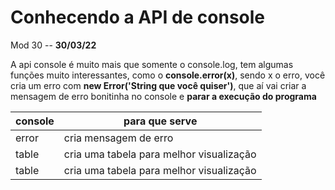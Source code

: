 # Conhecendo a API de console

Mod 30 -- **30/03/22**

A api console é muito mais que somente o console.log, tem algumas funções muito interessantes, como o **console.error(x)**, sendo x o erro, você cria um erro com **new Error('String que você quiser')**, que aí vai criar a mensagem de erro bonitinha no console e **parar a execução do programa**

| console | para que serve                           |
| ------- | ---------------------------------------- |
| error   | cria mensagem de erro                    |
| table   | cria uma tabela para melhor visualização |
| table   | cria uma tabela para melhor visualização |

